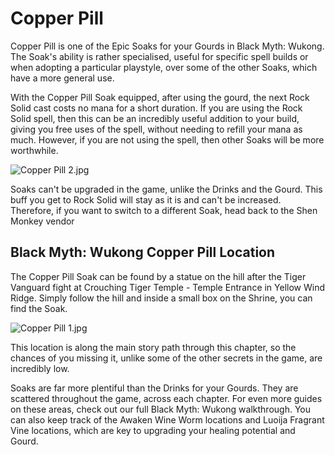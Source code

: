 # Copper Pill

Copper Pill is one of the Epic Soaks for your Gourds in Black Myth: Wukong. The Soak's ability is rather specialised, useful for specific spell builds or when adopting a particular playstyle, over some of the other Soaks, which have a more general use. 

With the Copper Pill Soak equipped, after using the gourd, the next Rock Solid cast costs no mana for a short duration. If you are using the Rock Solid spell, then this can be an incredibly useful addition to your build, giving you free uses of the spell, without needing to refill your mana as much. However, if you are not using the spell, then other Soaks will be more worthwhile. 

![Copper Pill 2.jpg](https://oyster.ignimgs.com/mediawiki/apis.ign.com/black-myth-wukong/3/30/Copper_Pill_2.jpg)

Soaks can't be upgraded in the game, unlike the Drinks and the Gourd. This buff you get to Rock Solid will stay as it is and can't be increased. Therefore, if you want to switch to a different Soak, head back to the Shen Monkey vendor 

## Black Myth: Wukong Copper Pill Location

The Copper Pill Soak can be found by a statue on the hill after the Tiger Vanguard fight at Crouching Tiger Temple \- Temple Entrance in Yellow Wind Ridge. Simply follow the hill and inside a small box on the Shrine, you can find the Soak. 

![Copper Pill 1.jpg](https://oyster.ignimgs.com/mediawiki/apis.ign.com/black-myth-wukong/2/25/Copper_Pill_1.jpg)

This location is along the main story path through this chapter, so the chances of you missing it, unlike some of the other secrets in the game, are incredibly low. 

Soaks are far more plentiful than the Drinks for your Gourds. They are scattered throughout the game, across each chapter. For even more guides on these areas, check out our full Black Myth: Wukong walkthrough. You can also keep track of the Awaken Wine Worm locations and Luoija Fragrant Vine locations, which are key to upgrading your healing potential and Gourd. 
